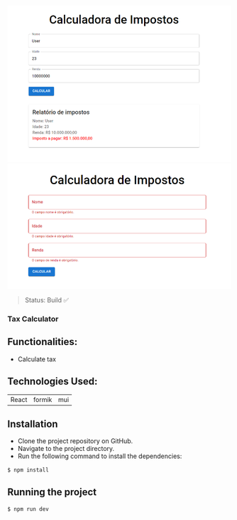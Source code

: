 <center><img src=".\src\assets\Screenshot_1.png"></center>
<center><img src=".\src\assets\Screenshot_2.png"></center>

> Status: Build ✅

### Tax Calculator

## Functionalities:
* Calculate tax
  
## Technologies Used:

<table>
  <tr>
    <td>React</td>
    <td>formik</td>
    <td>mui</td>
  </tr>
</table>

## Installation
  * Clone the project repository on GitHub.
  * Navigate to the project directory.
  * Run the following command to install the dependencies:

```
$ npm install
```

## Running the project
```
$ npm run dev
```
